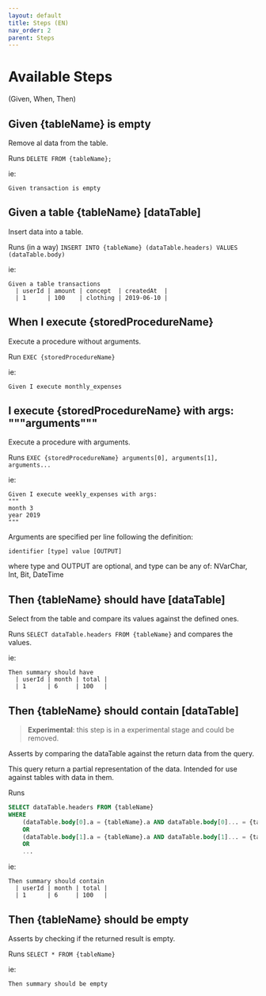 ```yaml
---
layout: default
title: Steps (EN)
nav_order: 2
parent: Steps
---
```


# Available Steps
(Given, When, Then)

## Given {tableName} is empty

Remove al data from the table.

Runs `DELETE FROM {tableName};`

ie:
```gherkin
Given transaction is empty
```


## Given a table {tableName} [dataTable]
Insert data into a table.

Runs (in a way) `INSERT INTO {tableName} (dataTable.headers) VALUES (dataTable.body)`

ie:
```gherkin
Given a table transactions
  | userId | amount | concept  | createdAt  |
  | 1      | 100    | clothing | 2019-06-10 |
```

## When I execute {storedProcedureName}
Execute a procedure without arguments.

Run `EXEC {storedProcedureName}`

ie:
```gherkin
Given I execute monthly_expenses
```

## I execute {storedProcedureName} with args: """arguments"""
Execute a procedure with arguments.

Runs `EXEC {storedProcedureName} arguments[0], arguments[1], arguments...`

ie:
```gherkin
Given I execute weekly_expenses with args:
"""
month 3
year 2019
"""
```
Arguments are specified per line following the definition:
```
identifier [type] value [OUTPUT]
```
where type and OUTPUT are optional, and type can be any of: NVarChar, Int, Bit, DateTime

## Then {tableName} should have [dataTable]

Select from the table and compare its values against the defined ones.

Runs `SELECT dataTable.headers FROM {tableName}` and compares the values.

ie:
```gherkin
Then summary should have
  | userId | month | total |
  | 1      | 6     | 100   |
```

## Then {tableName} should contain [dataTable]
> **Experimental**: this step is in a experimental stage and could be removed.

Asserts by comparing the dataTable against the return data from the query. 

This query return a partial representation of the data. Intended for use against tables with data in them.

Runs
```sql
SELECT dataTable.headers FROM {tableName}
WHERE
    (dataTable.body[0].a = {tableName}.a AND dataTable.body[0]... = {tableName}...)
    OR 
    (dataTable.body[1].a = {tableName}.a AND dataTable.body[1]... = {tableName}...)
    OR
    ...
```

ie:
```gherkin
Then summary should contain
  | userId | month | total |
  | 1      | 6     | 100   |
```

## Then {tableName} should be empty

Asserts by checking if the returned result is empty.

Runs `SELECT * FROM {tableName}`

ie:
```gherkin
Then summary should be empty
```
